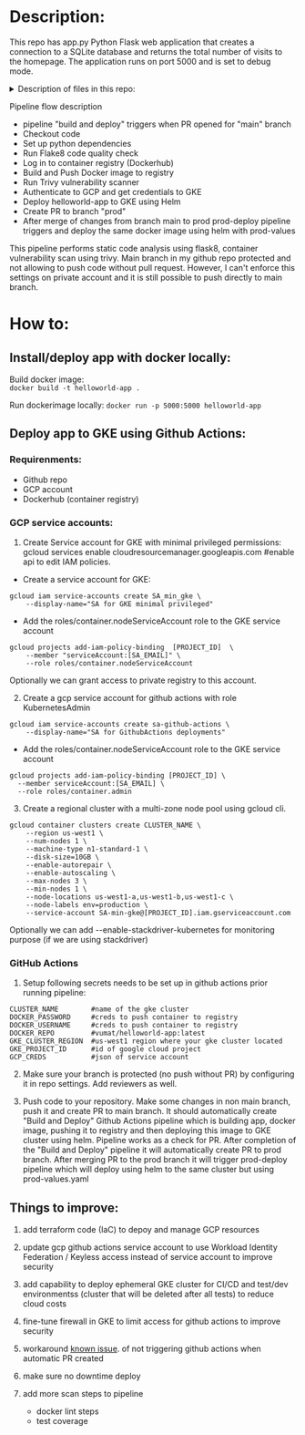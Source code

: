 # Description:

This repo has app.py Python Flask web application that creates a connection to a SQLite database and returns the total number of visits to the homepage. The application runs on port 5000 and is set to debug mode.

<details>
  <summary>Description of files in this repo:</summary>

 - app.py - a simple Python "hello world" app with db;
 - requirements.txt - list of requirements for python app and tests;
 - Dockerfile to containerize the helloworld-app;
 - helm folder - helm template to deploy app to Kubernetes using helm;
 - .github/workflows/build-and-deploy.yml GitHub Actions pipeline
 - .github/workflows/prod-deploy.yml GitHub Actions pipeline to deploy to prod

  </details>


Pipeline flow description

- pipeline "build and deploy" triggers when PR opened for "main" branch
- Checkout code
- Set up python dependencies
- Run Flake8 code quality check
- Log in to container registry (Dockerhub)
- Build and Push Docker image to registry 
- Run Trivy vulnerability scanner
- Authenticate to GCP and get credentials to GKE
- Deploy helloworld-app to GKE using Helm
- Create PR to branch "prod"
- After merge of changes from branch main to prod prod-deploy pipeline triggers and deploy the same docker image using helm with prod-values


This pipeline performs static code analysis using flask8, container vulnerability scan using trivy. 
Main branch in my github repo protected and not allowing to push code without pull request. However, I can't enforce this settings on private account and it is still possible to push directly to main branch.



# How to:

## Install/deploy app with docker locally:

Build docker image:  
``docker build -t helloworld-app .``

Run dockerimage locally:
``docker run -p 5000:5000 helloworld-app``

## Deploy app to GKE using Github Actions: 

### Requirenments:
 - Github repo
 - GCP account
 - Dockerhub (container registry)


### GCP service accounts:

1. Create Service account for GKE with minimal privileged permissions:
gcloud services enable cloudresourcemanager.googleapis.com #enable api to edit  IAM policies. 
- Create a service account for GKE:
```
gcloud iam service-accounts create SA_min_gke \
    --display-name="SA for GKE minimal privileged"
```
- Add the roles/container.nodeServiceAccount role to the GKE service account
```
gcloud projects add-iam-policy-binding 	[PROJECT_ID]  \
    --member "serviceAccount:[SA_EMAIL]" \
    --role roles/container.nodeServiceAccount
```
Optionally we can grant access to private registry to this account.

2. Create a gcp service account for github actions with role KubernetesAdmin 
```
gcloud iam service-accounts create sa-github-actions \
    --display-name="SA for GithubActions deployments" 
```
- Add the roles/container.nodeServiceAccount role to the GKE service account

```
gcloud projects add-iam-policy-binding [PROJECT_ID] \
  --member serviceAccount:[SA_EMAIL] \
  --role roles/container.admin
```
3. Create a regional cluster with a multi-zone node pool using gcloud cli.

```
gcloud container clusters create CLUSTER_NAME \
    --region us-west1 \
    --num-nodes 1 \
    --machine-type n1-standard-1 \
    --disk-size=10GB \
    --enable-autorepair \
    --enable-autoscaling \
    --max-nodes 3 \
    --min-nodes 1 \
    --node-locations us-west1-a,us-west1-b,us-west1-c \
    --node-labels env=production \
    --service-account SA-min-gke@[PROJECT_ID].iam.gserviceaccount.com
```

Optionally we can add --enable-stackdriver-kubernetes for monitoring purpose (if we are using stackdriver)

### GitHub Actions

1. Setup following secrets needs to be set up in github actions prior running pipeline: 
```
CLUSTER_NAME        #name of the gke cluster
DOCKER_PASSWORD     #creds to push container to registry
DOCKER_USERNAME     #creds to push container to registry
DOCKER_REPO         #vumat/helloworld-app:latest
GKE_CLUSTER_REGION  #us-west1 region where your gke cluster located
GKE_PROJECT_ID      #id of google cloud project
GCP_CREDS           #json of service account
```

2. Make sure your branch is protected (no push without PR) by configuring it in repo settings. Add reviewers as well.

3. Push code to your repository. Make some changes in non main branch, push it and create PR to main branch. It should automatically create "Build and Deploy" Github Actions pipeline which is building app, docker image, pushing it to registry and then deploying this image to GKE cluster using helm. Pipeline works as a check for PR. After completion of the "Build and Deploy" pipeline it will automatically create PR to prod branch. After merging PR to the prod branch it will trigger prod-deploy pipeline which will deploy using helm to the same cluster but using prod-values.yaml




## Things to improve:

1. add terraform code (IaC) to depoy and manage GCP resources 
2. update gcp github actions service account to use Workload Identity Federation / Keyless access instead of service account to improve security
3. add capability to deploy ephemeral GKE cluster for CI/CD and test/dev environmentss  (cluster that will be deleted after all tests) to reduce cloud costs
4. fine-tune firewall in GKE to limit access for github actions to improve security 

5. workaround [known issue]( https://github.com/peter-evans/create-pull-request/blob/main/docs/concepts-guidelines.md#triggering-further-workflow-runs). of not triggering github actions when automatic PR created 
6. make sure no downtime deploy
7. add more scan steps to pipeline 
   - docker lint steps
   - test coverage
